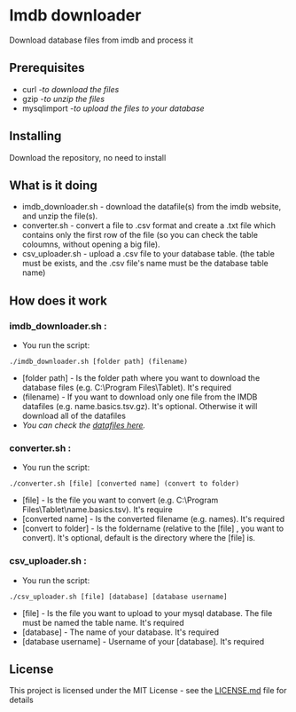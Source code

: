 # Imdb downloader
Download database files from imdb and process it

## Prerequisites
* curl	 *-to download the files*
* gzip	*-to unzip the files*
* mysqlimport	*-to upload the files to your database*

## Installing

Download the repository, no need to install

## What is it doing

* imdb_downloader.sh - download the datafile(s) from the imdb website, and unzip the file(s).
* converter.sh - convert a file to .csv format and create a .txt file which contains only the first row of the file (so you can check the table coloumns, without opening a big file).
* csv_uploader.sh - upload a .csv file to your database table. (the table must be exists, and the .csv file's name must be the database table name)

## How does it work

### imdb_downloader.sh :

* You run the script:
```
./imdb_downloader.sh [folder path] (filename)
```
* [folder path] - Is the folder path where you want to download the database files (e.g. C:\Program Files\Tablet). It's required
* (filename) - If you want to download only one file from the IMDB datafiles (e.g. name.basics.tsv.gz). It's optional. Otherwise it will download all of the datafiles
* *You can check the [datafiles here](https://datasets.imdbws.com/).*

### converter.sh :

* You run the script:
```
./converter.sh [file] [converted name] (convert to folder)
```
* [file] - Is the file you want to convert (e.g. C:\Program Files\Tablet\name.basics.tsv). It's require
* [converted name] - Is the converted filename (e.g. names). It's required
* [convert to folder] - Is the foldername (relative to the [file] , you want to convert). It's optional, default is the directory where the [file] is.

### csv_uploader.sh :

* You run the script:
```
./csv_uploader.sh [file] [database] [database username]
```
* [file] - Is the file you want to upload to your mysql database. The file must be named the table name. It's required
* [database] - The name of your database. It's required
* [database username] - Username of your [database]. It's required

## License

This project is licensed under the MIT License - see the [LICENSE.md](LICENSE) file for details
